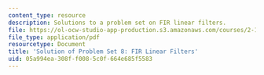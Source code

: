 ```yaml
---
content_type: resource
description: Solutions to a problem set on FIR linear filters.
file: https://ol-ocw-studio-app-production.s3.amazonaws.com/courses/2-161-signal-processing-continuous-and-discrete-fall-2008/05a994ea308ff0085c0f664e685f5583_ps8soln.pdf
file_type: application/pdf
resourcetype: Document
title: 'Solution of Problem Set 8: FIR Linear Filters'
uid: 05a994ea-308f-f008-5c0f-664e685f5583
---
```

